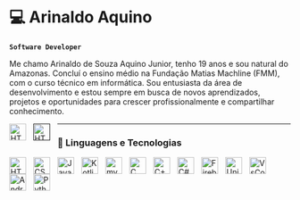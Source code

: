 # 💻 Arinaldo Aquino

**`Software Developer`**

Me chamo Arinaldo de Souza Aquino Junior, tenho 19 anos e sou natural do Amazonas. Concluí o ensino médio na Fundação Matias Machline (FMM), com o curso técnico em informática. Sou entusiasta da área de desenvolvimento e estou sempre em busca de novos aprendizados, projetos e oportunidades para crescer profissionalmente e compartilhar conhecimento.

<p align="left">
    </a> 
    <a href="www.linkedin.com/in/arinaldo-aquino">
        <img 
            align="left" 
            alt="HTML"
            title="HTML" 
            width="30px" 
            style="padding-right: 10px;" 
            alt="LINKEDIN" 
            title="Siga-me no LinkedIn para acompanhar minhas atualizações." 
            src="https://cdn.jsdelivr.net/gh/devicons/devicon@latest/icons/linkedin/linkedin-original.svg"
        />
    </a>
    <a href=""https://mail.google.com/mail/?view=cm&amp;fs=1&amp;to=arinaldosouzaaquino@gmail.com">
        <img
            align="left" 
            alt="HTML"
            title="HTML" 
            width="30px" 
            style="padding-right: 10px;" 
            alt="GMAIL" 
            title="Contate-me no Gmail" 
            src="https://cdn.jsdelivr.net/gh/devicons/devicon@latest/icons/google/google-original.svg"
        />
    </a>
</p>

---

### 🤖 Linguagens e Tecnologias

<img 
    align="left" 
    alt="HTML"
    title="HTML" 
    width="30px" 
    style="padding-right: 10px;" 
    src="https://cdn.jsdelivr.net/gh/devicons/devicon@latest/icons/html5/html5-original.svg" 
/>
<img 
    align="left" 
    alt="CSS" 
    title="CSS"
    width="30px" 
    style="padding-right: 10px;" 
    src="https://cdn.jsdelivr.net/gh/devicons/devicon@latest/icons/css3/css3-original.svg" 
/>
<img 
    align="left" 
    alt="JavaScript" 
    title="JavaScript"
    width="30px" 
    style="padding-right: 10px;" 
    src="https://cdn.jsdelivr.net/gh/devicons/devicon@latest/icons/javascript/javascript-original.svg" 
/>
<img 
    align="left" 
    alt="Kotlin"
    title="Kotlin" 
    width="30px" 
    style="padding-right: 10px;" 
    src="https://cdn.jsdelivr.net/gh/devicons/devicon@latest/icons/kotlin/kotlin-original.svg" 
/>
<img 
    align="left" 
    alt="mySQL"
    title="mySQL" 
    width="30px" 
    style="padding-right: 10px;" 
    src="https://cdn.jsdelivr.net/gh/devicons/devicon@latest/icons/mysql/mysql-original-wordmark.svg"
/>
<img 
    align="left" 
    alt="C" 
    title="C"
    width="30px" 
    style="padding-right: 10px;" 
    src="https://cdn.jsdelivr.net/gh/devicons/devicon@latest/icons/c/c-original.svg" />
<img 
    align="left" 
    alt="C++"
    title="C++" 
    width="30px" 
    style="padding-right: 10px;" 
    src="https://cdn.jsdelivr.net/gh/devicons/devicon@latest/icons/cplusplus/cplusplus-original.svg"/>
<img 
    align="left" 
    alt="C#" 
    title="C#"
    width="30px" 
    style="padding-right: 10px;" 
    src="https://cdn.jsdelivr.net/gh/devicons/devicon@latest/icons/csharp/csharp-original.svg" />
<img 
    align="left" 
    alt="Firebase" 
    title="Firebase"
    width="30px" 
    style="padding-right: 10px;" 
    src="https://cdn.jsdelivr.net/gh/devicons/devicon@latest/icons/firebase/firebase-original-wordmark.svg"/>
<img 
    align="left" 
    alt="Unity" 
    title="Unity"
    width="30px" 
    style="padding-right: 10px;" 
    img src="https://cdn.jsdelivr.net/gh/devicons/devicon@latest/icons/unity/unity-original-wordmark.svg"/>
<img 
    align="left" 
    alt="VsCode" 
    title="VsCode"
    width="30px" 
    style="padding-right: 10px;" 
    src="https://cdn.jsdelivr.net/gh/devicons/devicon@latest/icons/vscode/vscode-original.svg"/>
<img 
    align="left" 
    alt="AndroidStudio" 
    title="AndroidStudio"
    width="30px" 
    style="padding-right: 10px;" 
    src="https://cdn.jsdelivr.net/gh/devicons/devicon@latest/icons/androidstudio/androidstudio-original.svg" />
<img 
    align="left" 
    alt="Python" 
    title="Python"
    width="30px" 
    style="padding-right: 10px;" 
    src="https://cdn.jsdelivr.net/gh/devicons/devicon@latest/icons/python/python-original.svg" 
/>

<br/>
<br/>

